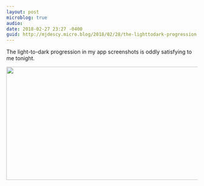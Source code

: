 ```yaml
---
layout: post
microblog: true
audio: 
date: 2018-02-27 23:27 -0400
guid: http://mjdescy.micro.blog/2018/02/28/the-lighttodark-progression.html
---
```

The light-to-dark progression in my app screenshots is oddly satisfying to me tonight.

<img src="http://mjdescy.micro.blog/uploads/2018/9ba3260601.jpg" width="600" height="298" />
